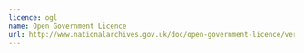 ```yaml
---
licence: ogl
name: Open Government Licence
url: http://www.nationalarchives.gov.uk/doc/open-government-licence/version/3/
---
```

